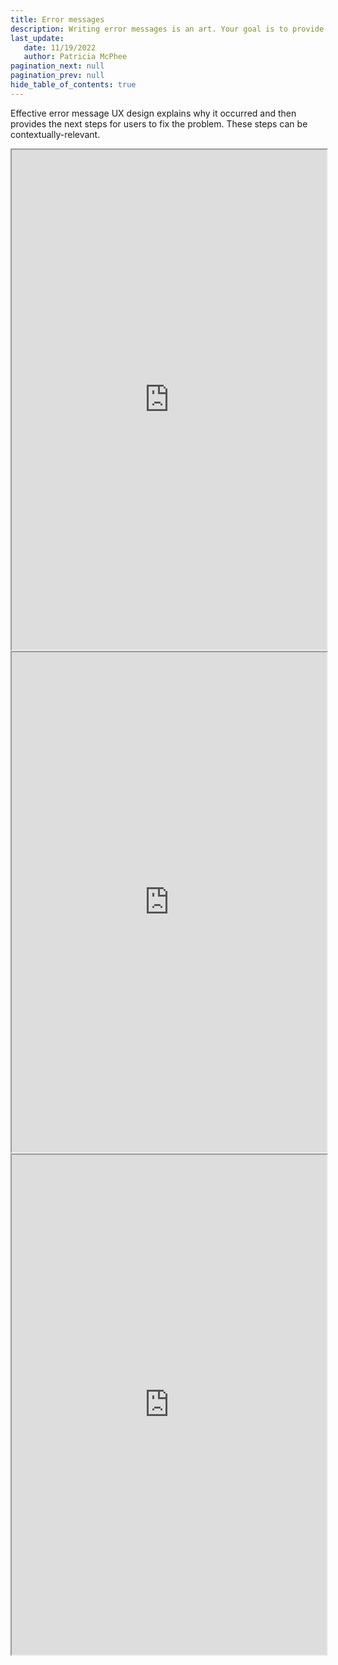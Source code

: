 ```yaml
---
title: Error messages
description: Writing error messages is an art. Your goal is to provide guidance to the user.  Does the message leave the user in a dead end?  For example, if they get "Invalid or unsupported" error, do the users know what to do next?
last_update: 
   date: 11/19/2022
   author: Patricia McPhee
pagination_next: null
pagination_prev: null
hide_table_of_contents: true
---
```


Effective error message UX design explains why it occurred and then provides the next steps for users to fix the problem. These steps can be contextually-relevant.
<br />

<iframe width="100%" height="800" src="https://www.figma.com/embed?embed_host=share&url=https%3A%2F%2Fwww.figma.com%2Ffile%2FR9H8wCBqTHUZdbmtxdsv3l%2FPatricia-McPhee's-UX-Writing-Portfolio%3Fnode-id%3D675%253A4651%26t%3DXlAImWQUfjmRexlD-1" allowfullscreen></iframe>


<iframe width="100%" height="800" src="https://www.figma.com/embed?embed_host=share&url=https%3A%2F%2Fwww.figma.com%2Ffile%2FR9H8wCBqTHUZdbmtxdsv3l%2FPatricia-McPhee's-UX-Writing-Portfolio%3Fnode-id%3D675%253A4605%26t%3DXlAImWQUfjmRexlD-1" allowfullscreen></iframe>

<iframe width="100%" height="800" src="https://www.figma.com/embed?embed_host=share&url=https%3A%2F%2Fwww.figma.com%2Ffile%2FR9H8wCBqTHUZdbmtxdsv3l%2FPatricia-McPhee's-UX-Writing-Portfolio%3Fnode-id%3D675%253A4793%26t%3DXlAImWQUfjmRexlD-1" allowfullscreen></iframe>


